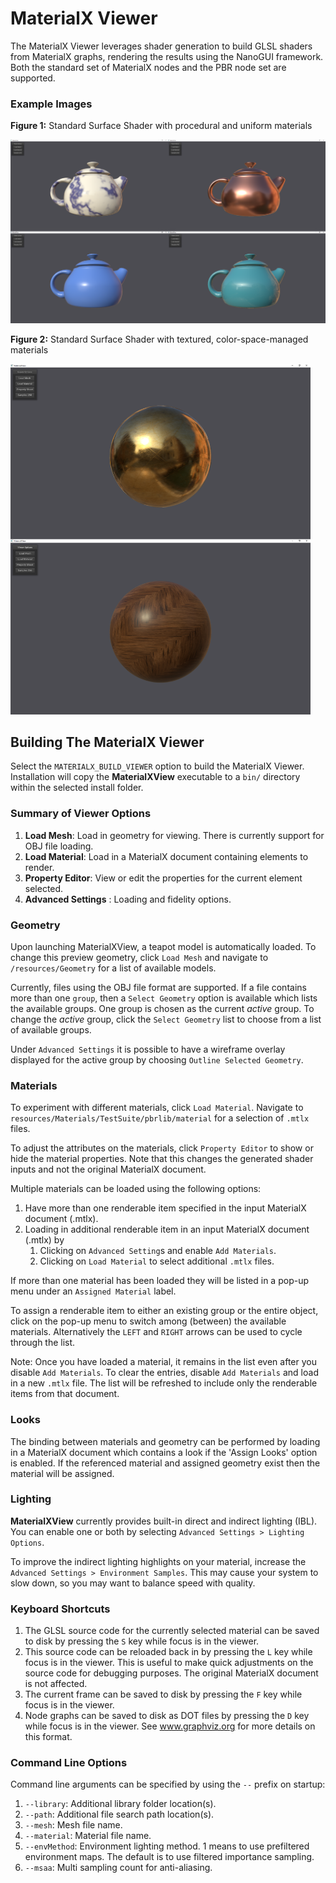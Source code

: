 # MaterialX Viewer

The MaterialX Viewer leverages shader generation to build GLSL shaders from MaterialX graphs, rendering the results using the NanoGUI framework.  Both the standard set of MaterialX nodes and the PBR node set are supported.

### Example Images

**Figure 1:** Standard Surface Shader with procedural and uniform materials
<p><img src="/documents/Images/MaterialXView_StandardSurface_01.png" width="1024"></p>

**Figure 2:** Standard Surface Shader with textured, color-space-managed materials
<p><img src="/documents/Images/MaterialXView_StandardSurface_02.png" width="480"></p>

## Building The MaterialX Viewer
Select the `MATERIALX_BUILD_VIEWER` option to build the MaterialX Viewer.  Installation will copy the **MaterialXView** executable to a `bin/` directory within the selected install folder.

### Summary of Viewer Options

1.  **Load Mesh**: Load in geometry for viewing.  There is currently support for OBJ file loading.
2.  **Load Material**: Load in a MaterialX document containing elements to render.
3.  **Property Editor**: View or edit the properties for the current element selected.
4.  **Advanced Settings** : Loading and fidelity options.

### Geometry
Upon launching MaterialXView, a teapot model is automatically loaded.
To change this preview geometry, click `Load Mesh` and navigate to `/resources/Geometry` for a list of available models.

Currently, files using the  OBJ file format are supported. If a file contains more than one `group`, then a `Select Geometry` option is available which lists the available groups.  One group is chosen as the current *active* group. To change the *active* group, click the `Select Geometry` list to choose from a list of available groups.

Under `Advanced Settings` it is possible to have a wireframe overlay displayed for the active group by choosing `Outline Selected Geometry`.

### Materials
To experiment with different materials, click `Load Material`.  Navigate to
`resources/Materials/TestSuite/pbrlib/material` for a selection of `.mtlx` files.

To adjust the attributes on the materials, click `Property Editor` to show or hide the material properties.  Note that this changes the generated shader inputs and not the original MaterialX document.

Multiple materials can be loaded using the following options:

1.  Have more than one renderable item specified in the input MaterialX document (.mtlx).
2.  Loading in additional renderable item in an input MaterialX document (.mtlx) by
    1.  Clicking on `Advanced Setting`s and enable `Add Materials`.
    2.  Clicking on `Load Material` to select additional `.mtlx` files.

If more than one material has been loaded they will be listed in a pop-up menu under an `Assigned Material` label.

To assign a renderable item to either an existing group or the entire object, click on the pop-up menu to switch among (between) the available materials.  Alternatively the `LEFT` and `RIGHT` arrows can be used to cycle through the list.

Note: Once you have loaded a material, it remains in the list even after you disable `Add Materials`.
To clear the entries, disable `Add Materials` and load in a new `.mtlx` file.  The list will be refreshed to include only the renderable items from that document.

### Looks

The binding between materials and geometry can be performed by loading in a MaterialX document which contains a look if the 'Assign Looks' option is enabled.  If the referenced material and assigned geometry exist then the material will be assigned.

### Lighting

**MaterialXView** currently provides built-in direct and indirect lighting (IBL).  You can enable one or both by selecting `Advanced Settings > Lighting Options`.

To improve the indirect lighting highlights on your material, increase the `Advanced Settings > Environment Samples`.  This may cause your system to slow down, so you may want to balance speed with quality.

### Keyboard Shortcuts

1.  The GLSL source code for the currently selected material can be saved to disk by pressing the `S` key while focus is in the viewer.
2.  This source code can be reloaded back in by pressing the `L` key while focus is in the viewer.  This is useful to make quick adjustments on the source code for debugging purposes.  The original MaterialX document is not affected.
3.  The current frame can be saved to disk by pressing the `F` key while focus is in the viewer.
4.  Node graphs can be saved to disk as DOT files by pressing the `D` key while focus is in the viewer.  See www.graphviz.org for more details on this format.

### Command Line Options

Command line arguments can be specified by using the `--` prefix on startup:
1. `--library`: Additional library folder location(s).
2. `--path`: Additional file search path location(s).
3. `--mesh`: Mesh file name.
4. `--material`: Material file name.
5. `--envMethod`: Environment lighting method. 1 means to use prefiltered environment maps. The default is to use filtered importance sampling.
6. `--msaa`: Multi sampling count for anti-aliasing.
